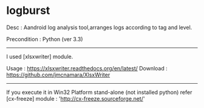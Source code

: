 logburst
========

Desc : Aandroid log analysis tool,arranges logs according to tag and level.

Precondition : Python (ver 3.3)

--------

I used [xlsxwriter] module.

Usage : https://xlsxwriter.readthedocs.org/en/latest/
Download : https://github.com/jmcnamara/XlsxWriter

--------
If you execute it in Win32 Platform stand-alone (not installed python)
refer [cx-freeze] module : 'http://cx-freeze.sourceforge.net/'
